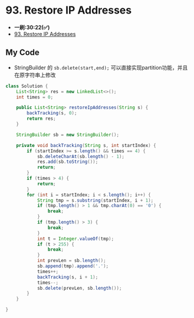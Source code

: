 # 93. Restore IP Addresses
* **一刷:30:22(✅)**
* [93. Restore IP Addresses](https://leetcode.com/problems/restore-ip-addresses/description/)

## My Code
* StringBuilder 的 `sb.delete(start,end);` 可以直接实现partition功能，并且在原字符串上修改
```java
class Solution {
    List<String> res = new LinkedList<>();
    int times = 0;

    public List<String> restoreIpAddresses(String s) {
        backTracking(s, 0);
        return res;
    }

    StringBuilder sb = new StringBuilder();

    private void backTracking(String s, int startIndex) {
        if (startIndex >= s.length() && times == 4) {
            sb.deleteCharAt(sb.length() - 1);
            res.add(sb.toString());
            return;
        }
        if (times > 4) {
            return;
        }
        for (int i = startIndex; i < s.length(); i++) {
            String tmp = s.substring(startIndex, i + 1);
            if (tmp.length() > 1 && tmp.charAt(0) == '0') {
                break;
            }
            if (tmp.length() > 3) {
                break;
            }
            int t = Integer.valueOf(tmp);
            if (t > 255) {
                break;
            }
            int prevLen = sb.length();
            sb.append(tmp).append('.');
            times++;
            backTracking(s, i + 1);
            times--;
            sb.delete(prevLen, sb.length());
        }
    }

}
```